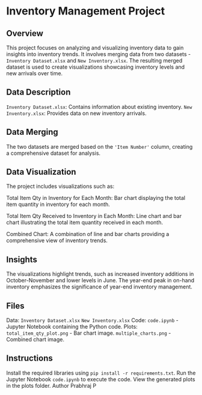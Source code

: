# Inventory Management Project
## Overview
This project focuses on analyzing and visualizing inventory data to gain insights into inventory trends. It involves merging data from two datasets - ```Inventory Dataset.xlsx``` and ```New Inventory.xlsx```. The resulting merged dataset is used to create visualizations showcasing inventory levels and new arrivals over time.

## Data Description
```Inventory Dataset.xlsx```: Contains information about existing inventory.
```New Inventory.xlsx```: Provides data on new inventory arrivals.

## Data Merging
The two datasets are merged based on the ```'Item Number'``` column, creating a comprehensive dataset for analysis.

## Data Visualization
The project includes visualizations such as:

Total Item Qty in Inventory for Each Month: Bar chart displaying the total item quantity in inventory for each month.

Total Item Qty Received to Inventory in Each Month: Line chart and bar chart illustrating the total item quantity received in each month.

Combined Chart: A combination of line and bar charts providing a comprehensive view of inventory trends.

## Insights
The visualizations highlight trends, such as increased inventory additions in October-November and lower levels in June. The year-end peak in on-hand inventory emphasizes the significance of year-end inventory management.

## Files
Data:
```Inventory Dataset.xlsx```
```New Inventory.xlsx```
Code:
```code.ipynb``` - Jupyter Notebook containing the Python code.
Plots:
```total_item_qty_plot.png``` - Bar chart image.
```multiple_charts.png``` - Combined chart image.

## Instructions
Install the required libraries using ```pip install -r requirements.txt```.
Run the Jupyter Notebook ```code.ipynb``` to execute the code.
View the generated plots in the plots folder.
Author
Prabhraj P